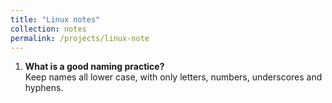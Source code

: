 ```yaml
---
title: "Linux notes"
collection: notes
permalink: /projects/linux-note
---
```

  1. <b>What is a good naming practice?</b><br/>
      Keep names all lower case, with only letters, numbers, underscores and hyphens.